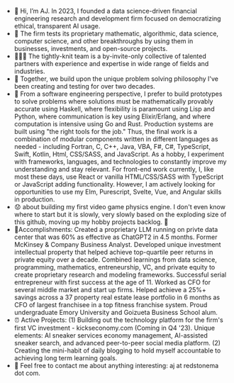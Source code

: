 - 👋 Hi, I’m AJ. In 2023, I founded a data science-driven financial engineering research and development firm focused on democratizing ethical, transparent AI usage.
- 🤖 The firm tests its proprietary mathematic, algorithmic, data science, computer science, and other breakthroughs by using them in businesses, investments, and open-source projects.
- 🧑‍🤝‍🧑 The tightly-knit team is a by-invite-only collective of talented partners with experience and expertise in wide range of fields and industries.
- 👀 Together, we build upon the unique problem solving philosophy I've been creating and testing for over two decades.
- 🌱 From a software engineering perspective, I prefer to build prototypes to solve problems where solutions must be mathematically provably accurate using Haskell, where flexibility is paramount using Lisp and Python, where communication is key using Elixir/Erlang, and where computation is intensive using Go and Rust. Production systems are built using "the right tools for the job." Thus, the final work is a combination of modular components written in different languages as needed - including Fortran, C, C++, Java, VBA, F#, C#, TypeScript, Swift, Kotlin, Html, CSS/SASS, and JavaScript. As a hobby, I experiment with frameworks, languages, and technologies to constantly improve my understanding and stay relevant. For front-end work currently, I, like most these days, use React or vanilla HTML/CSS/SASS with TypeScript or JavaScript adding functionality. However, I am actively looking for opportunities to use my Elm, Purescript, Svelte, Vue, and Angular skills in production. 
- :worried: about building my first video game physics engine. I don't even know where to start but it is slowly, very slowly based on the exploding size of this github, moving up my hobby projects backlog. 🤔
- 🥇Accomplishments: Created a proprietary LLM running on privte data center that was 60% as effective as ChatGPT2 in 4.5 months. Former McKinsey & Company Business Analyst. Developed unique investment intellectual property that helped achieve top-quartile peer returns in private equity over a decade. Combined learnings from data science, programming, mathematics, entreneurship, VC, and private equity to create proprietary research and modeling frameworks. Successful serial entrepreneur with first success at the age of 11. Worked as CFO for several middle market and start up firms. Helped achieve a 25%+ savings across a 37 property real estate lease portfolio in 6 months as CFO of largest franchisee in a top fitness franchise system. Proud undergraduate Emory University and Goizueta Business School alum.
- ⏰ Active Projects: (1) Building out the technology platform for the firm's first VC investment - kickseconomy.com (Coming in Q4 '23). Unique elements: AI sneaker services economy management, AI-assisted sneaker search, and advanced peer-to-peer social media platform. (2) Creating the mini-habit of daily blogging to hold myself accountable to achieving long term learning goals.
- 💞️ Feel free to contact me about anything interesting: aj at redstonema dot com.
